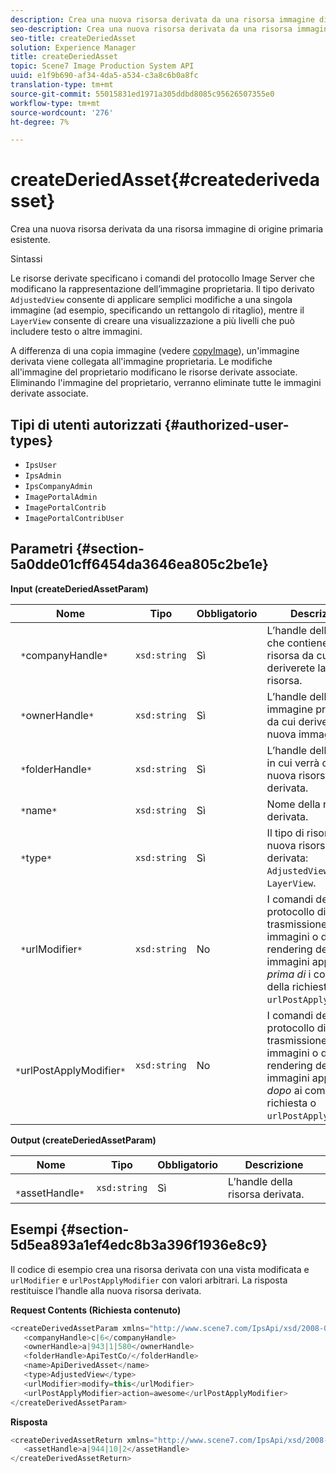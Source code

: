 ```yaml
---
description: Crea una nuova risorsa derivata da una risorsa immagine di origine primaria esistente.
seo-description: Crea una nuova risorsa derivata da una risorsa immagine di origine primaria esistente.
seo-title: createDeriedAsset
solution: Experience Manager
title: createDeriedAsset
topic: Scene7 Image Production System API
uuid: e1f9b690-af34-4da5-a534-c3a8c6b0a8fc
translation-type: tm+mt
source-git-commit: 55015831ed1971a305ddbd8085c95626507355e0
workflow-type: tm+mt
source-wordcount: '276'
ht-degree: 7%

---
```



# createDeriedAsset{#createderivedasset}

Crea una nuova risorsa derivata da una risorsa immagine di origine primaria esistente.

Sintassi

<!--<a id="section_FE43FF204ED644C2AC901AF45982E942"></a>-->

Le risorse derivate specificano i comandi del protocollo Image Server che modificano la rappresentazione dell’immagine proprietaria. Il tipo derivato `AdjustedView` consente di applicare semplici modifiche a una singola immagine (ad esempio, specificando un rettangolo di ritaglio), mentre il `LayerView` consente di creare una visualizzazione a più livelli che può includere testo o altre immagini.

A differenza di una copia immagine (vedere [copyImage](../../../operations/c-operations-intro/c-methods/r-copy-image.md#reference-0785131e690b4ad08be69172023f35d0)), un&#39;immagine derivata viene collegata all&#39;immagine proprietaria. Le modifiche all&#39;immagine del proprietario modificano le risorse derivate associate. Eliminando l&#39;immagine del proprietario, verranno eliminate tutte le immagini derivate associate.

## Tipi di utenti autorizzati {#authorized-user-types}

* `IpsUser`
* `IpsAdmin`
* `IpsCompanyAdmin`
* `ImagePortalAdmin`
* `ImagePortalContrib`
* `ImagePortalContribUser`

## Parametri {#section-5a0dde01cff6454da3646ea805c2be1e}

**Input (createDeriedAssetParam)**

| Nome | Tipo | Obbligatorio | Descrizione |
|---|---|---|---|
| ` *`companyHandle`*` | `xsd:string` | Sì | L’handle della società che contiene la risorsa da cui deriverete la nuova risorsa. |
| ` *`ownerHandle`*` | `xsd:string` | Sì | L’handle della risorsa immagine principale da cui deriverà la nuova immagine. |
| ` *`folderHandle`*` | `xsd:string` | Sì | L’handle della cartella in cui verrà creata la nuova risorsa derivata. |
| ` *`name`*` | `xsd:string` | Sì | Nome della risorsa derivata. |
| ` *`type`*` | `xsd:string` | Sì | Il tipo di risorsa della nuova risorsa derivata: `AdjustedView` o `LayerView`. |
| ` *`urlModifier`*` | `xsd:string` | No | I comandi del protocollo di trasmissione delle immagini o di rendering delle immagini applicati *prima di* i comandi della richiesta o `urlPostApplyModifier`. |
| ` *`urlPostApplyModifier`*` | `xsd:string` | No | I comandi del protocollo di trasmissione delle immagini o di rendering delle immagini applicati *dopo* ai comandi della richiesta o `urlPostApplyModifier`. |

**Output (createDeriedAssetParam)**

| Nome | Tipo | Obbligatorio | Descrizione |
|---|---|---|---|
| ` *`assetHandle`*` | `xsd:string` | Sì | L’handle della risorsa derivata. |

## Esempi {#section-5d5ea893a1ef4edc8b3a396f1936e8c9}

Il codice di esempio crea una risorsa derivata con una vista modificata e `urlModifier` e `urlPostApplyModifier` con valori arbitrari. La risposta restituisce l’handle alla nuova risorsa derivata.

**Request Contents (Richiesta contenuto)**

```java
<createDerivedAssetParam xmlns="http://www.scene7.com/IpsApi/xsd/2008-01-15">
   <companyHandle>c|6</companyHandle>
   <ownerHandle>a|943|1|580</ownerHandle>
   <folderHandle>ApiTestCo/</folderHandle>
   <name>ApiDerivedAsset</name>
   <type>AdjustedView</type>
   <urlModifier>modify=this</urlModifier>
   <urlPostApplyModifier>action=awesome</urlPostApplyModifier>
</createDerivedAssetParam>
```

**Risposta**

```java
<createDerivedAssetReturn xmlns="http://www.scene7.com/IpsApi/xsd/2008-01-15">
   <assetHandle>a|944|10|2</assetHandle>
</createDerivedAssetReturn>
```

